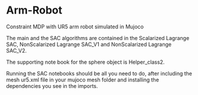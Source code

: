 # Arm-Robot
 Constraint MDP with UR5 arm robot simulated in Mujoco
 
 The main and the SAC algorithms are contained in the Scalarized Lagrange SAC, NonScalarized Lagrange SAC_V1 and NonScalarized Lagrange SAC_V2.
 
 The supporting note book for the sphere object is Helper_class2.
 
 Running the SAC notebooks should be all you need to do, after including the mesh ur5.xml file in your mujoco mesh folder and installing the dependencies you see in the imports.
 
 
 
